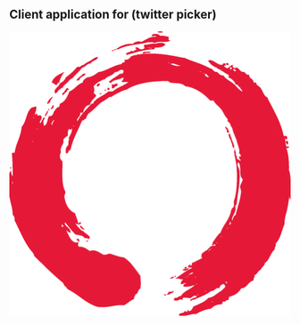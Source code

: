 ## Client application for (twitter picker)
![logo](https://raw.githubusercontent.com/twitterpicker/twitter-picker/main/public/logo.png)
